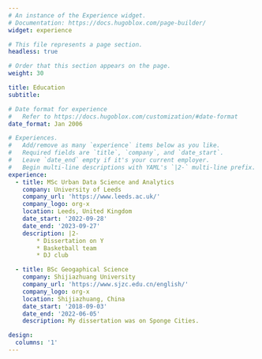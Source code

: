 ```yaml
---
# An instance of the Experience widget.
# Documentation: https://docs.hugoblox.com/page-builder/
widget: experience

# This file represents a page section.
headless: true

# Order that this section appears on the page.
weight: 30

title: Education
subtitle:

# Date format for experience
#   Refer to https://docs.hugoblox.com/customization/#date-format
date_format: Jan 2006

# Experiences.
#   Add/remove as many `experience` items below as you like.
#   Required fields are `title`, `company`, and `date_start`.
#   Leave `date_end` empty if it's your current employer.
#   Begin multi-line descriptions with YAML's `|2-` multi-line prefix.
experience:
  - title: MSc Urban Data Science and Analytics
    company: University of Leeds
    company_url: 'https://www.leeds.ac.uk/'
    company_logo: org-x
    location: Leeds, United Kingdom
    date_start: '2022-09-28'
    date_end: '2023-09-27'
    description: |2-
        * Dissertation on Y
        * Basketball team
        * DJ club

  - title: BSc Geogaphical Science
    company: Shijiazhuang University 
    company_url: 'https://www.sjzc.edu.cn/english/'
    company_logo: org-x
    location: Shijiazhuang, China
    date_start: '2018-09-03'
    date_end: '2022-06-05'
    description: My dissertation was on Sponge Cities.

design:
  columns: '1'
---
```

